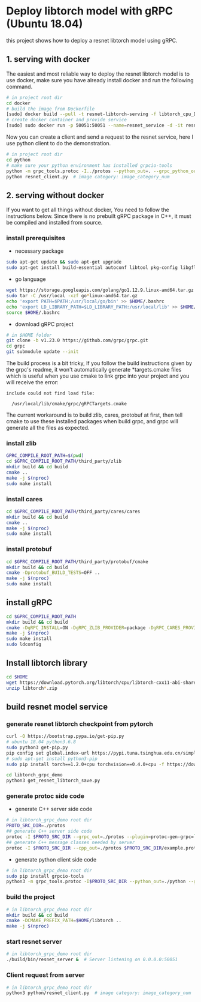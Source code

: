 # Deploy libtorch model with gRPC (Ubuntu 18.04)

this project shows how to deploy a resnet libtorch model using gRPC.

## 1. serving with docker

The easiest and most reliable way to deploy the resnet libtorch model is to use docker, make sure you have already install docker and run the following command.

```sh
# in project root dir
cd docker
# build the image from Dockerfile
[sudo] docker build --pull -t resnet-libtorch-serving -f libtorch_cpu_Dockerfile .
# create docker container and provide service
[sudo] sudo docker run -p 50051:50051 --name=resnet_service -d -it resnet-libtorch-serving /bin/bash -c './resnet_server'
```

Now you can create a client and send a request to the resnet service, here I use python client to do the demonstration.

```sh
# in project root dir
cd python
# make sure your python environment has installed grpcio-tools
python -m grpc_tools.protoc -I../protos --python_out=. --grpc_python_out=. ../protos/example.proto
python resnet_client.py  # image category: image_category_num
```

## 2. serving without docker

If you want to get all things without docker, You need to follow the instructions below. Since there is no prebuilt gRPC package in C++, it must be compiled and installed from source.

### install prerequisites

- necessary package
```sh
sudo apt-get update && sudo apt-get upgrade
sudo apt-get install build-essential autoconf libtool pkg-config libgflags-dev libgtest-dev clang libc++-dev libssl-dev cmake python3-distutils vim tree git curl

```

- go language

```sh
wget https://storage.googleapis.com/golang/go1.12.9.linux-amd64.tar.gz
sudo tar -C /usr/local -xzf go*linux-amd64.tar.gz
echo 'export PATH=$PATH:/usr/local/go/bin' >> $HOME/.bashrc
echo 'export LD_LIBRARY_PATH=$LD_LIBRARY_PATH:/usr/local/lib' >> $HOME/.bashrc
source $HOME/.bashrc
```

- download gRPC project

```sh
# in $HOME folder
git clone -b v1.23.0 https://github.com/grpc/grpc.git
cd grpc
git submodule update --init
```

The build process is a bit tricky, If you follow the build instructions given by the grpc's readme, it won't automatically generate *targets.cmake files which is useful when you use cmake to link grpc into your project and you will receive the error:

```
include could not find load file:

  /usr/local/lib/cmake/grpc/gRPCTargets.cmake
```

The current workaround is to build zlib, cares, protobuf at first, then tell cmake to use these installed packages when build grpc, and grpc will generate all the files as expected.

### install zlib

```sh
GPRC_COMPILE_ROOT_PATH=$(pwd)
cd $GPRC_COMPILE_ROOT_PATH/third_party/zlib
mkdir build && cd build
cmake ..
make -j $(nproc)
sudo make install
```

### install cares
```sh
cd $GPRC_COMPILE_ROOT_PATH/third_party/cares/cares
mkdir build && cd build
cmake ..
make -j $(nproc)
sudo make install
```

### install protobuf
```sh
cd $GPRC_COMPILE_ROOT_PATH/third_party/protobuf/cmake
mkdir build && cd build
cmake -Dprotobuf_BUILD_TESTS=OFF ..
make -j $(nproc)
sudo make install
```

## install gRPC
```sh
cd $GPRC_COMPILE_ROOT_PATH
mkdir build && cd build
cmake -DgRPC_INSTALL=ON -DgRPC_ZLIB_PROVIDER=package -DgRPC_CARES_PROVIDER=package -DgRPC_PROTOBUF_PROVIDER=package -DgRPC_SSL_PROVIDER=package ..
make -j $(nproc)
sudo make install
sudo ldconfig
```

## Install libtorch library

```sh
cd $HOME
wget https://download.pytorch.org/libtorch/cpu/libtorch-cxx11-abi-shared-with-deps-1.2.0.zip
unzip libtorch*.zip
```

## build resnet model service

### generate resnet libtorch checkpoint from pytorch

```sh
curl -O https://bootstrap.pypa.io/get-pip.py
# ubuntu 18.04 python3.6.8
sudo python3 get-pip.py
pip config set global.index-url https://pypi.tuna.tsinghua.edu.cn/simple
# sudo apt-get install python3-pip
sudo pip install torch==1.2.0+cpu torchvision==0.4.0+cpu -f https://download.pytorch.org/whl/torch_stable.html
```



```sh
cd libtorch_grpc_demo
python3 get_resnet_libtorch_save.py
```

### generate protoc side code

- generate C++ server side code

```sh
# in libtorch_grpc_demo root dir
PROTO_SRC_DIR=./protos
## generate C++ server side code
protoc -I $PROTO_SRC_DIR --grpc_out=./protos --plugin=protoc-gen-grpc=`which grpc_cpp_plugin` $PROTO_SRC_DIR/example.proto
## generate C++ message classes needed by server
protoc -I $PROTO_SRC_DIR --cpp_out=./protos $PROTO_SRC_DIR/example.proto  

```

- generate python client side code

```sh
# in libtorch_grpc_demo root dir
sudo pip install grpcio-tools
python3 -m grpc_tools.protoc -I$PROTO_SRC_DIR --python_out=./python --grpc_python_out=./python $PROTO_SRC_DIR/example.proto
```

### build the project

```sh
# in libtorch_grpc_demo root dir
mkdir build && cd build
cmake -DCMAKE_PREFIX_PATH=$HOME/libtorch ..
make -j $(nproc)
```

### start resnet server

```sh
# in libtorch_grpc_demo root dir
./build/bin/resnet_server &  # Server listening on 0.0.0.0:50051
```

### Client request from server

```sh
# in libtorch_grpc_demo root dir
python3 python/resnet_client.py  # image category: image_category_num
```

















